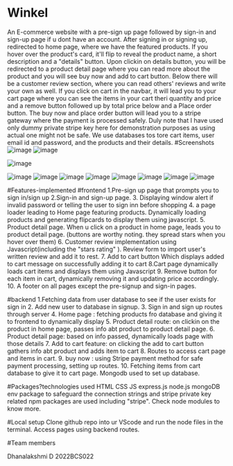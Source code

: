 # Winkel
An E-commerce website with a pre-sign up page followed by sign-in and sign-up page if u dont have an account. After signing in or signing up, redirected to home page, where we have the featured products. If you hover over the product's card, it'll flip to reveal the product name, a short description and a "details" button. Upon clickin on details button, you will be redirected to a product detail page where you can read more about the product and you will see buy now and add to cart button. Below there will be a customer review section, where you can read others' reviews and write your own as well. If you click on cart in the navbar, it will lead you to your cart page where you can see the items in your cart theri quantity and price and a remove button followed up by total price below and a Place order button. The buy now and place order button will lead you to a stripe gateway where the payment is processed safely. Duly note that I have used only dummy private stripe key here for demonstration purposes as using actual one might not be safe. We use databases tos tore cart items, user email id and password, and the products and their details. 
#Screenshots
![image](https://github.com/SlayZ121/Webkriti/assets/134158358/9e1b3b10-c7b0-4585-88ce-b76b4557d53c)
![image](https://github.com/SlayZ121/Webkriti/assets/134158358/ac7abeb8-1c40-42d4-921e-c8a7e4f5f69e)


![image](https://github.com/SlayZ121/Webkriti/assets/134158358/140ad489-ca36-43cc-a8d7-9dbb6d67f56a)

![image](https://github.com/SlayZ121/Webkriti/assets/134158358/0e9bf655-6c39-4f15-8453-df5677ab3e6b)
![image](https://github.com/SlayZ121/Webkriti/assets/134158358/1e57ce91-5577-4e95-bb26-4e14a9786eaf)
![image](https://github.com/SlayZ121/Webkriti/assets/134158358/db4fea45-11fe-4388-a908-cf37945ac7ce)
![image](https://github.com/SlayZ121/Webkriti/assets/134158358/1dfe9475-a885-426d-aa5a-b5956c72983f)
![image](https://github.com/SlayZ121/Webkriti/assets/134158358/727307a5-2d8b-409d-b17c-1542a68127aa)
![image](https://github.com/SlayZ121/Webkriti/assets/134158358/a7f09433-e476-44c2-b8a2-4a0a1bc819ac)
![image](https://github.com/SlayZ121/Webkriti/assets/134158358/4adafe39-619a-4165-9245-dc362fdb5eac)
![image](https://github.com/SlayZ121/Webkriti/assets/134158358/1fb33483-4ab6-4a55-83ae-c9c914ac9aa9)

#Features-implemented
#frontend
1.Pre-sign up page that prompts you to sign in/sign up
2.Sign-in and sign-up page.
3. Displaying window alert if invalid password or telling the user to sign inn before shopping
4. a page loader leading to Home page featuring products. Dynamically loading products and generating flipcards to display them using javascript. 
5. Product detail page. When u click on a product in home page, leads you to product detail page. (buttons are worthy noting. they spread stars when you hover over them)
6. Customer review implementation using Javascript(including the "stars rating" ). Review form to import user's written review and add it to rest.
7. Add to cart button Which displays added to cart message on successfully adding it to cart
8.Cart page dynamically loads cart items and displays them using Javascript
9. Remove button for each item in cart, dynamically removing it and updating price accordingly. 
10. A footer on all pages except the pre-signup and sign-in pages.
 
#backend
1.Fetching data from user database to see if the user exists for sign in
2. Add new user to database in signup. 
3. Sign in and sign up routes through server
4. Home page : fetching products fro database and giving it to frontend to dynamically display
5. Product detail route: on clickin on the product in home page, passes info abt product to product detail page. 
6. Product detail page: based on info passed, dynamically loads page with those details
7. Add to cart feature: on clicking the add to cart button gathers info abt product and adds item to cart
8. Routes to access cart page and items in cart. 
9. buy now : using Stripe payment method for safe payment processing, setting up routes.
10. Fetching items from cart database to give it to cart page. 
Mongodb used to set up database.

#Packages?technologies used
HTML CSS JS express.js node.js mongoDB
env package to safeguard the connection strings and stripe private key
related npm packages are used including "stripe". Check node modules to know more.

#Local setup
Clone github repo into ur VScode and run the node files in the terminal. Access pages using backend routes. 

#Team members

Dhanalakshmi D
2022BCS022
